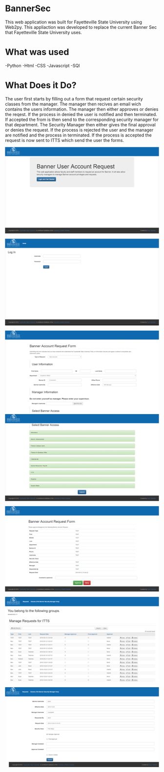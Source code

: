 # BannerSec
This web application was built for Fayetteville State University using Web2py. This appliaction was developed to replace the current Banner Sec that Fayetteville State University uses. 

# What was used
-Python 
-Html
-CSS
-Javascript
-SQl 

# What Does it Do?
The user first starts by filling out a form that request certain security classes from the manager. The manager then recives an email wich contains the users information. The manager then either approves or denies the reqest. If the process in denied the user is notified and then terminated. If accepted the from is then send to the corresponding security manager for that department. The Security Manager then either gives the final approval or denies the request. If the process is rejected the user and the manager are notified and the process in terminated. If the process is accepted the request is now sent to ITTS which send the user the forms.    

![alt tag](https://github.com/RT-Design/BannerSec/blob/master/Pictures/Index.png)

![alt tag](https://github.com/RT-Design/BannerSec/blob/master/Pictures/login.png)

![alt tag](https://github.com/RT-Design/BannerSec/blob/master/Pictures/Request.png)
![alt tag](https://github.com/RT-Design/BannerSec/blob/master/Pictures/Requestinit.png)

![alt tag](https://github.com/RT-Design/BannerSec/blob/master/Pictures/Manager.png)

![alt tag](https://github.com/RT-Design/BannerSec/blob/master/Pictures/Secmanager.png)

![alt tag](https://github.com/RT-Design/BannerSec/blob/master/Pictures/SecManageredit.png)
